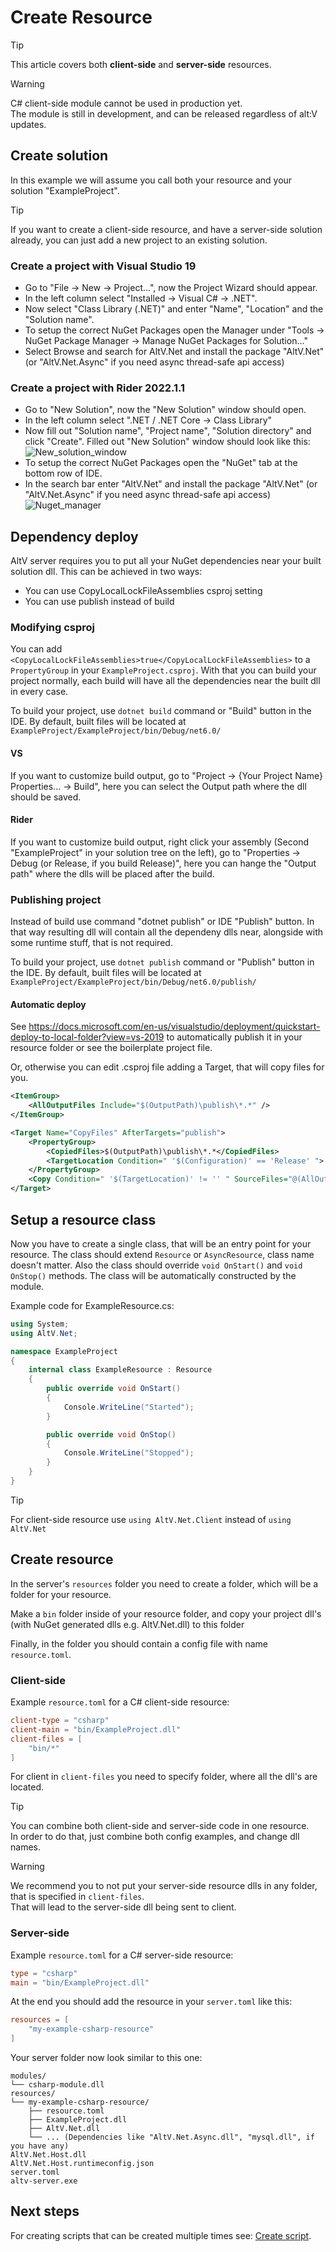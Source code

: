 # Create Resource

> [!TIP]
> This article covers both **client-side** and **server-side** resources.

> [!WARNING]
> C# client-side module cannot be used in production yet.<br>
> The module is still in development, and can be released regardless of alt:V updates.<br>

## Create solution

In this example we will assume you call both your resource and your solution "ExampleProject".

> [!TIP]
> If you want to create a client-side resource, and have a server-side solution already, you can just add a new project to an existing solution.

### Create a project with Visual Studio 19

* Go to "File -> New -> Project...", now the Project Wizard should appear.
* In the left column select "Installed -> Visual C# -> .NET".
* Now select "Class Library (.NET)" and enter "Name", "Location" and the "Solution name".
* To setup the correct NuGet Packages open the Manager under "Tools -> NuGet Package Manager -> Manage NuGet Packages for Solution..."
* Select Browse and search for AltV.Net and install the package "AltV.Net" (or "AltV.Net.Async" if you need async thread-safe api access)


### Create a project with Rider 2022.1.1

* Go to "New Solution", now the "New Solution" window should open.
* In the left column select ".NET / .NET Core -> Class Library"
* Now fill out "Solution name", "Project name", "Solution directory" and click "Create".
Filled out "New Solution" window should look like this:
![New_solution_window](~/altv-docs-assets/coreclr-module/images/create_solution_rider.png)
* To setup the correct NuGet Packages open the "NuGet" tab at the bottom row of IDE.
* In the search bar enter "AltV.Net" and install the package "AltV.Net" (or "AltV.Net.Async" if you need async thread-safe api access)
![Nuget_manager](~/altv-docs-assets/coreclr-module/images/nuget_rider.png)

## Dependency deploy

AltV server requires you to put all your NuGet dependencies near your built solution dll. This can be achieved in two ways:
* You can use CopyLocalLockFileAssemblies csproj setting
* You can use publish instead of build

### Modifying csproj
You can add `<CopyLocalLockFileAssemblies>true</CopyLocalLockFileAssemblies>` to a `PropertyGroup` in your `ExampleProject.csproj`.
With that you can build your project normally, each build will have all the dependencies near the built dll in every case.

To build your project, use `dotnet build` command or "Build" button in the IDE.
By default, built files will be located at `ExampleProject/ExampleProject/bin/Debug/net6.0/`

#### VS
If you want to customize build output, go to "Project -> {Your Project Name} Properties... -> Build", here you can select the Output path where the dll should be saved.

#### Rider
If you want to customize build output, right click your assembly (Second "ExampleProject" in your solution tree on the left), go to "Properties -> Debug (or Release, if you build Release)", here you can hange the "Output path" where the dlls will be placed after the build.

### Publishing project
Instead of build use command "dotnet publish" or IDE "Publish" button. In that way resulting dll will contain all the dependeny dlls near, alongside with some runtime stuff, that is not required.

To build your project, use `dotnet publish` command or "Publish" button in the IDE.
By default, built files will be located at `ExampleProject/ExampleProject/bin/Debug/net6.0/publish/`

#### Automatic deploy
See https://docs.microsoft.com/en-us/visualstudio/deployment/quickstart-deploy-to-local-folder?view=vs-2019 to automatically publish it in your resource folder or see the boilerplate project file.

Or, otherwise you can edit .csproj file adding a Target, that will copy files for you.
```xml
<ItemGroup>
    <AllOutputFiles Include="$(OutputPath)\publish\*.*" />
</ItemGroup>

<Target Name="CopyFiles" AfterTargets="publish">
    <PropertyGroup>
        <CopiedFiles>$(OutputPath)\publish\*.*</CopiedFiles>
        <TargetLocation Condition=" '$(Configuration)' == 'Release' ">../path/where/dlls/should/be/copied/</TargetLocation>
    </PropertyGroup>
    <Copy Condition=" '$(TargetLocation)' != '' " SourceFiles="@(AllOutputFiles)" DestinationFolder="$(TargetLocation)" SkipUnchangedFiles="false" />
</Target>
```

## Setup a resource class

Now you have to create a single class, that will be an entry point for your resource.
The class should extend `Resource` or `AsyncResource`, class name doesn't matter.
Also the class should override `void OnStart()` and `void OnStop()` methods.
The class will be automatically constructed by the module.

Example code for ExampleResource.cs:
```csharp
using System;
using AltV.Net;

namespace ExampleProject
{
    internal class ExampleResource : Resource
    {
        public override void OnStart()
        {
            Console.WriteLine("Started");
        }

        public override void OnStop()
        {
            Console.WriteLine("Stopped");
        }
    }
}
```

> [!TIP]
> For client-side resource use `using AltV.Net.Client` instead of `using AltV.Net`

## Create resource

In the server's `resources` folder you need to create a folder, which will be a folder for your resource.

Make a `bin` folder inside of your resource folder, and copy your project dll's (with NuGet generated dlls e.g. AltV.Net.dll) to this folder

Finally, in the folder you should contain a config file with name `resource.toml`.

### Client-side

Example `resource.toml` for a C# client-side resource:
```toml
client-type = "csharp"
client-main = "bin/ExampleProject.dll"
client-files = [
    "bin/*"
]
```
For client in `client-files` you need to specify folder, where all the dll's are located.

> [!TIP]
> You can combine both client-side and server-side code in one resource.<br>
> In order to do that, just combine both config examples, and change dll names.

> [!WARNING]
> We recommend you to not put your server-side resource dlls in any folder, that is specified in `client-files`.<br>
> That will lead to the server-side dll being sent to client.

### Server-side

Example `resource.toml` for a C# server-side resource:
```toml
type = "csharp"
main = "bin/ExampleProject.dll"
```

At the end you should add the resource in your `server.toml` like this:
```toml
resources = [
    "my-example-csharp-resource"
]
```

Your server folder now look similar to this one:
```
modules/
└── csharp-module.dll
resources/
└── my-example-csharp-resource/
    ├── resource.toml
    ├── ExampleProject.dll
    ├── AltV.Net.dll
    └── ... (Dependencies like "AltV.Net.Async.dll", "mysql.dll", if you have any)
AltV.Net.Host.dll
AltV.Net.Host.runtimeconfig.json
server.toml
altv-server.exe
```

## Next steps

For creating scripts that can be created multiple times see: [Create script](create-script.md).
